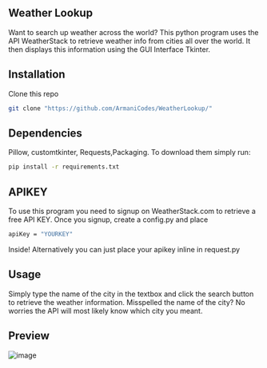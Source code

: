 ## Weather Lookup

Want to search up weather across the world? This python program uses the API WeatherStack to retrieve weather info from cities all over the world. It then displays this information using the GUI Interface Tkinter.
## Installation
Clone this repo
```sh
git clone "https://github.com/ArmaniCodes/WeatherLookup/"
```

## Dependencies
Pillow, customtkinter, Requests,Packaging. To download them simply run: 
```sh
pip install -r requirements.txt
```
## APIKEY
To use this program you need to signup on WeatherStack.com to retrieve a free API KEY. Once you signup, create a config.py and place
```sh
apiKey = "YOURKEY"
```
Inside! Alternatively you can just place your apikey inline in request.py

## Usage
Simply type the name of the city in the textbox and click the search button to retrieve the weather information. Misspelled the name of the city? No worries the API will most likely know which city you meant.

## Preview
![image](https://github.com/ArmaniCodes/WeatherLookup/assets/103855175/7d96b105-f054-4ffa-8e57-ba24ee0705bc)
